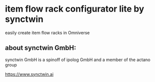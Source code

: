 # item flow rack configurator lite by synctwin
easily create item flow racks in Omniverse 

## about synctwin GmbH:
synctwin GmbH is a spinoff of ipolog GmbH and a member of the actano group

https://www.synctwin.ai

 